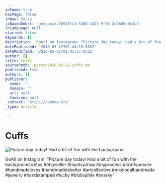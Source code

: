 ```yaml
---
inFeed: true
hasPage: false
inNav: false
isBasedOnUrl: 'urn:uuid:7b949fc3-5408-4d2f-9ff6-2c68b9c0c4c5'
inLanguage: null
starred: false
keywords: []
description: 'GoAti on Instagram: “Picture day today! Had a bit of fun with the background #etsy #etsyseller #myetsyshop #myprocess #craftsposure #handmadeloves #handmadeisbetter #artcollective #mkelocalhandmade #jewelry #handstamped #lucky #bibliophile #snarky”'
datePublished: '2016-03-22T01:44:15.583Z'
dateModified: '2016-03-22T01:43:57.032Z'
author: []
title: Cuffs
sourcePath: _posts/2016-03-22-cuffs.md
published: true
authors: []
publisher:
  name: ''
  domain: ''
  url: null
  favicon: null
_context: 'http://schema.org'
_type: Article

---
```

# Cuffs
![Picture day today! Had a bit of fun with the background.](https://s3-us-west-2.amazonaws.com/the-grid-img/p/24912dd1a34ad605d80c43492c8ad984b03ba2f8.jpg)

GoAti on Instagram: "Picture day today! Had a bit of fun with the background \#etsy \#etsyseller \#myetsyshop \#myprocess \#craftsposure \#handmadeloves \#handmadeisbetter \#artcollective \#mkelocalhandmade \#jewelry \#handstamped \#lucky \#bibliophile \#snarky"